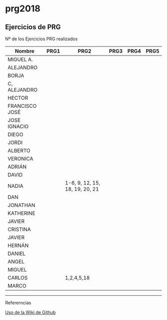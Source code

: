# prg2018
## Ejercicios de PRG

Nº de los Ejercicios PRG realizados

| Nombre | PRG1 | PRG2 | PRG3 | PRG4 | PRG5 |
| ------ | ---- | ---- | ---- | ---- | ---- |
| MIGUEL A. |   |      |      |      |      |
| ALEJANDRO |  |  |  |  |  |
| BORJA |  |  |  |  |  |
| C, ALEJANDRO | |  |  |  |  |
| HECTOR | |  |  |  |  |
| FRANCISCO JOSÉ |  |  |  |  |  |
| JOSE IGNACIO | |  |  |  |  |
| DIEGO |  |  |  |  |  |
| JORDI| |  |  |  |  |
| ALBERTO |  |  |  |  ||
| VERONICA |  |  |  |  |  |
| ADRIÁN | | | |  |  |
| DAVID | |  |  |  |  |
| NADIA | | 1-6, 9, 12, 15, 18, 19, 20, 21 |  |  |  |
| DAN |  |  |  |  |  |
| JONATHAN |  |  |  |  |  |
| KATHERINE | |  |  |  |  |
| JAVIER | | | |  |  |
| CRISTINA |  |    |  |  |  |
| JAVIER | |  |  |  |  |
| HERNÁN | |  |  |  |  |
| DANIEL | |  |  |   | |
| ANGEL |  |  |  |  |  |
| MIGUEL |  |  |  |  |  |
| CARLOS |  |1,2,4,5,18  |  |  |  |
| MARCO |  |  | | |

***
Refererncias

[Uso de la Wiki de Github](https://www.adictosaltrabajo.com/tutoriales/github-wiki/)
